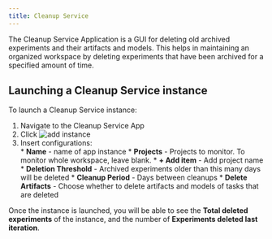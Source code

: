 ```yaml
---
title: Cleanup Service
---
```


The Cleanup Service Application is a GUI for deleting old archived experiments and their artifacts and models.
This helps in maintaining an organized workspace by deleting experiments that have been archived
for a specified amount of time.

## Launching a Cleanup Service instance

To launch a Cleanup Service instance:
1. Navigate to the Cleanup Service App
1. Click <img src="/docs/latest/icons/ico-add.svg" alt="add instance" className="icon size-sm space-sm" />
1. Insert configurations:       
        * **Name** - name of app instance
        * **Projects** - Projects to monitor. To monitor whole workspace, leave blank.
            * **+ Add item**  - Add project name
        * **Deletion Threshold** - Archived experiments older than this many days will be deleted
        * **Cleanup Period** - Days between cleanups
        * **Delete Artifacts** - Choose whether to delete artifacts and models of tasks that are deleted
   

Once the instance is launched, you will be able to see the **Total deleted experiments** of the instance, 
and the number of **Experiments deleted last iteration**. 